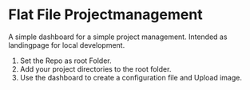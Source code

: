 # Flat File Projectmanagement

A simple dashboard for a simple project management. Intended as landingpage for local development.

1. Set the Repo as root Folder.
2. Add your project directories to the root folder.
3. Use the dashboard to create a configuration file and Upload image.
